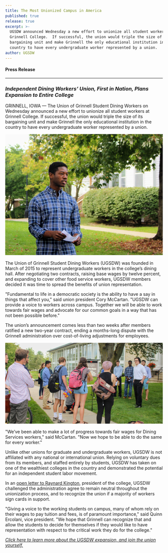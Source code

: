 ```yaml
---
title: The Most Unionized Campus in America
published: true
release: true
excerpt: >-
  UGSDW announced Wednesday a new effort to unionize all student workers at
  Grinnell College.  If successful, the union would triple the size of its
  bargaining unit and make Grinnell the only educational institution in the
  country to have every undergraduate worker represented by a union.
author: UGSDW
---
```

#### Press Release

***

### *Independent Dining Workers’ Union, First in Nation, Plans Expansion to Entire College*

GRINNELL, IOWA — The Union of Grinnell Student Dining Workers on Wednesday
announced a new effort to unionize all student workers at Grinnell College.  If
successful, the union would triple the size of its bargaining unit and make
Grinnell the only educational institution in the country to have every
undergraduate worker represented by a union.

![Langston Thomas, speaking](/assets/news/langston_speaking.jpg)

The Union of Grinnell Student Dining Workers (UGSDW) was founded in March of
2015 to represent undergraduate workers in the college’s dining hall.  After
negotiating two contracts, raising base wages by twelve percent, and expanding
to cover other food service workers, UGSDW members decided it was time to
spread the benefits of union representation.

"Fundamental to life in a democratic society is the ability to have a say in
things that affect you," said union president Cory McCartan.  "UGSDW can
provide a voice to workers across campus.  Together we will be able to work
towards fair wages and advocate for our common goals in a way that has not been
possible before."

The union’s announcement comes less than two weeks after members ratified a new
two-year contract, ending a months-long dispute with the Grinnell
administration over cost-of-living adjustments for employees.  

![Onlookers](/assets/news/expansion_watching.jpg)

"We’ve been able to make a lot of progress towards fair wages for Dining
Services workers," said McCartan.  "Now we hope to be able to do the same for
every worker."

Unlike other unions for graduate and undergraduate workers, UGSDW is not
affiliated with any national or international union.  Relying on voluntary dues
from its members, and staffed entirely by students, UGSDW has taken on one of
the wealthiest colleges in the country and demonstrated the potential for an
independent student labor movement.

In an [open letter to Raynard Kington](/assets/news/open_letter.pdf), president
of the college, UGSDW challenged the administration agree to remain neutral
throughout the unionization process, and to recognize the union if a majority
of workers sign cards in support.

"Giving a voice to the working students on campus, many of whom rely on their
wages to pay tuition and fees, is of paramount importance," said Quinn
Ercolani, vice president.  "We hope that Grinnell can recognize that and allow
the students to decide for themselves if they would like to have representation
with respect to the critical work they do for the college."

*[Click here to learn more about the UGSDW expansion, and join the union yourself.](/together)*
